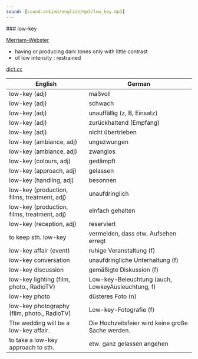```yaml
---
sound: [sound:ankimd/english/mp3/low_key.mp3]
---
```


\### low-key

[Merriam-Webster](https://www.merriam-webster.com/dictionary/low-key)

- having or producing dark tones only with little contrast
- of low intensity : restrained

[dict.cc](https://www.dict.cc/low-key)

| English        | German       |
| -------------- | ------------ |
| low-key (adj) | maßvoll |
| low-key (adj) | schwach |
| low-key (adj) | unauffällig (z, B, Einsatz) |
| low-key (adj) | zurückhaltend (Empfang) |
| low-key (adj) | nicht übertrieben |
| low-key (ambiance, adj) | ungezwungen |
| low-key (ambiance, adj) | zwanglos |
| low-key (colours, adj) | gedämpft |
| low-key (approach, adj) | gelassen |
| low-key (handling, adj) | besonnen |
| low-key (production, films, treatment, adj) | unaufdringlich |
| low-key (production, films, treatment, adj) | einfach gehalten |
| low-key (reception, adj) | reserviert |
| to keep sth. low-key | vermeiden, dass etw. Aufsehen erregt |
| low-key affair (event) | ruhige Veranstaltung (f) |
| low-key conversation | unaufdringliche Unterhaltung (f) |
| low-key discussion | gemäßigte Diskussion (f) |
| low-key lighting (film, photo., RadioTV) | Low-key-Beleuchtung (auch, LowkeyAusleuchtung, f) |
| low-key photo | düsteres Foto (n) |
| low-key photography (film, photo., RadioTV) | Low-key-Fotografie (f) |
| The wedding will be a low-key affair. | Die Hochzeitsfeier wird keine große Sache werden. |
| to take a low-key approach to sth. | etw. ganz gelassen angehen |

